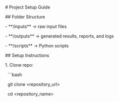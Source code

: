 \# Project Setup Guide



\## Folder Structure

\- \*\*/inputs\*\* → raw input files

\- \*\*/outputs\*\* → generated results, reports, and logs

\- \*\*/scripts\*\* → Python scripts



\## Setup Instructions

1\. Clone repo:

&nbsp;  ```bash

&nbsp;  git clone <repository\_url>

&nbsp;  cd <repository\_name>



